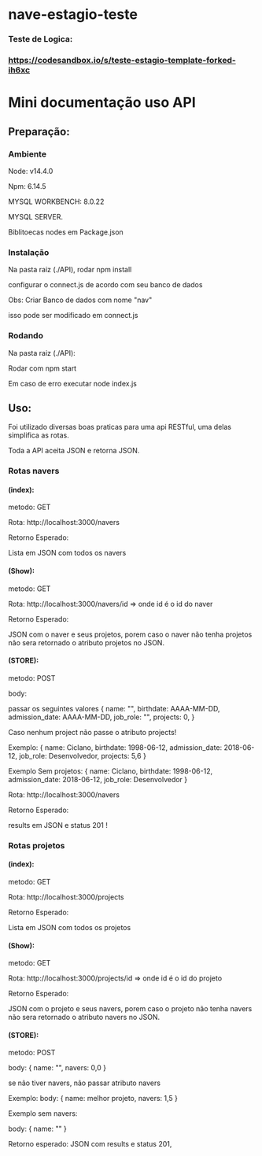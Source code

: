# nave-estagio-teste
### Teste de Logica:
### https://codesandbox.io/s/teste-estagio-template-forked-ih6xc

# Mini documentação uso API

## Preparação:

### Ambiente

Node: v14.4.0

Npm: 6.14.5

MYSQL WORKBENCH: 8.0.22

MYSQL SERVER.

Biblitoecas nodes em Package.json


### Instalação



Na pasta raiz (./API), rodar npm install

configurar o connect.js de acordo com seu banco de dados


Obs: Criar Banco de dados com nome "nav"

isso pode ser modificado em connect.js

### Rodando
Na pasta raiz (./API):

Rodar com npm start 

Em caso de erro executar node index.js

## Uso:

Foi utilizado diversas boas praticas para uma api RESTful, 
uma delas simplifica as rotas.

Toda a API aceita JSON e retorna JSON.

### Rotas navers
#### (index):

metodo: GET

Rota: http://localhost:3000/navers

Retorno Esperado:

Lista em JSON com todos os navers

#### (Show):

metodo: GET

Rota: http://localhost:3000/navers/id => onde id é o id do naver

Retorno Esperado:

JSON com o naver e seus projetos, porem caso o naver não tenha projetos não sera retornado o atributo projetos no JSON.


#### (STORE):

metodo: POST

body: 

passar os seguintes valores 
{ name: "",
  birthdate: AAAA-MM-DD,
  admission_date: AAAA-MM-DD,
  job_role: "",
  projects: 0,
}

Caso nenhum project não passe o atributo projects!

Exemplo:
{ name: Ciclano,
  birthdate: 1998-06-12,
  admission_date: 2018-06-12,
  job_role: Desenvolvedor,
  projects: 5,6
}

Exemplo Sem projetos:
{ name: Ciclano,
  birthdate: 1998-06-12,
  admission_date: 2018-06-12,
  job_role: Desenvolvedor
}

Rota: http://localhost:3000/navers

Retorno Esperado:

results em JSON e status 201 !


### Rotas projetos

#### (index):

metodo: GET

Rota: http://localhost:3000/projects

Retorno Esperado:

Lista em JSON com todos os projetos

#### (Show):

metodo: GET

Rota: http://localhost:3000/projects/id => onde id é o id do projeto

Retorno Esperado:

JSON com o projeto e seus navers, porem caso o projeto não tenha navers não sera retornado o atributo navers no JSON.


#### (STORE):

metodo: POST

body: { 
  name: "",
  navers: 0,0
}

se não tiver navers, não passar atributo navers

Exemplo: 
body: { 
  name: melhor projeto,
  navers: 1,5
}

Exemplo sem navers:

body: { 
  name: ""
}

Retorno esperado:
JSON com results e status 201,
